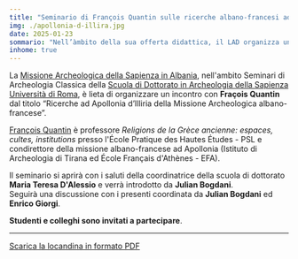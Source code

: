 ```yaml
---
title: "Seminario di François Quantin sulle ricerche albano-francesi ad Apollonia d’Illiria"
img: ./apollonia-d-illira.jpg
date: 2025-01-23
sommario: "Nell’àmbito della sua offerta didattica, il LAD organizza un laboratorio didattico sull’uso del Laser Aided Profiler (LAP) per la documentazione dei profili ceramici"
inhome: true
---
```


La [Missione Archeologica della Sapienza in Albania](../../ricerca/missione-archeologica-sapienza-a-cuka-e-ajtoit-albania/), nell'ambito Seminari di Archeologia Classica della [Scuola di Dottorato in Archeologia della Sapienza Università di Roma](https://phd.uniroma1.it/web/ARCHEOLOGIA_nD3482_IT.aspx), è lieta di organizzare un incontro con **Fraçois Quantin** dal titolo
“Ricerche ad Apollonia d’Illiria della Missione Archeologica albano-francese”.

[François Quantin](https://www.ephe.psl.eu/francois-quantin) è professore _Religions de la Grèce ancienne: espaces, cultes, institutions_ presso l'École Pratique des Hautes Études - PSL e condirettore della missione albano-francese ad Apollonia (Istituto di Archeologia di Tirana ed École Français d'Athènes - EFA).

Il seminario si aprirà con i saluti della coordinatrice della scuola di dottorato **Maria Teresa D'Alessio** e verrà introdotto da **Julian Bogdani**.  
Seguirà una discussione con i presenti coordinata da **Julian Bogdani** ed **Enrico Giorgi**.

**Studenti e colleghi sono invitati a partecipare**.

---


[Scarica la locandina in formato PDF](./locandina-quantin-apollonia.pdf)
